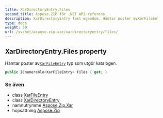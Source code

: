 ```yaml
---
title: XarDirectoryEntry.Files
second_title: Aspose.ZIP för .NET API-referens
description: XarDirectoryEntry fast egendom. Hämtar poster avXarFileEntry typ som utgör katalogen.
type: docs
weight: 30
url: /sv/net/aspose.zip.xar/xardirectoryentry/files/
---
```

## XarDirectoryEntry.Files property

Hämtar poster av[`XarFileEntry`](../../xarfileentry/) typ som utgör katalogen.

```csharp
public IEnumerable<XarFileEntry> Files { get; }
```

### Se även

* class [XarFileEntry](../../xarfileentry/)
* class [XarDirectoryEntry](../)
* namnutrymme [Aspose.Zip.Xar](../../xardirectoryentry/)
* hopsättning [Aspose.Zip](../../../)


